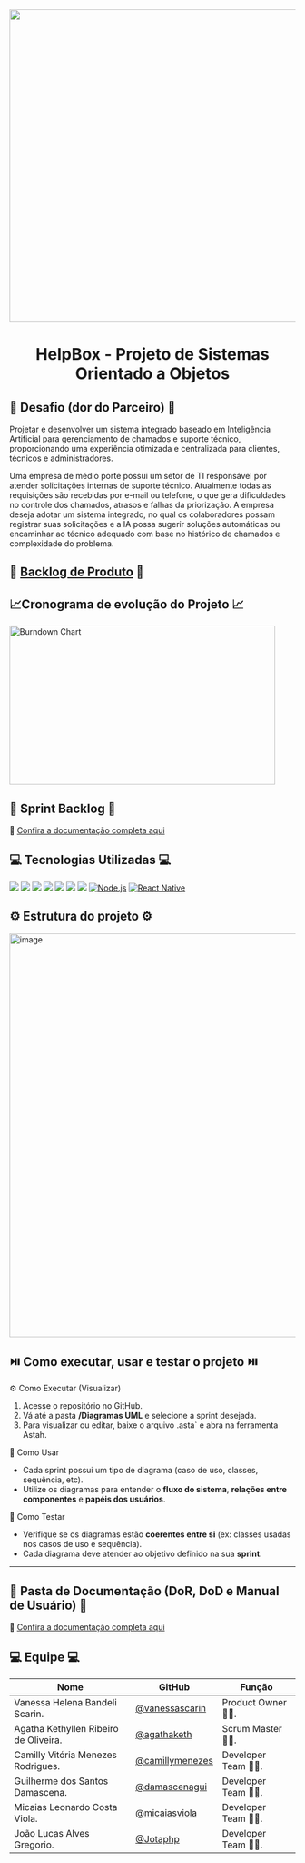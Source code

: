 <div align="center">
<img src="https://github.com/user-attachments/assets/25c3b68e-e1f5-4edc-9709-054ffd1efca3" width="550"/>
</div>

<div align="center"> <h1> HelpBox - Projeto de Sistemas Orientado a Objetos </h1> </div>

## 🎯 Desafio (dor do Parceiro) 🎯

Projetar e desenvolver um sistema integrado baseado em Inteligência Artificial para gerenciamento de chamados e suporte técnico, proporcionando uma experiência otimizada e centralizada para clientes, técnicos e administradores.

Uma empresa de médio porte possui um setor de TI responsável por atender solicitações internas de suporte técnico. Atualmente todas as requisições são recebidas por e-mail ou telefone, o que gera dificuldades no controle dos chamados, atrasos e falhas da priorização. A empresa deseja adotar um sistema integrado, no qual os colaboradores possam registrar suas solicitações e a IA possa sugerir soluções automáticas ou encaminhar ao técnico adequado com base no histórico de chamados e complexidade do problema.


## 📝 [Backlog de Produto](https://github.com/agathaketh/HelpBox/blob/0c37c943a37dd0c4b13c1993a1710079725d87e5/ProductBacklog.md) 📝

## 📈Cronograma de evolução do Projeto 📈
<img width="468" height="279" alt="Burndown Chart" src="https://github.com/user-attachments/assets/8010dd5c-5012-4550-8a39-c78e60b9ea43" />

## 📆 Sprint Backlog 📆
📄 [Confira a documentação completa aqui](https://github.com/agathaketh/HelpBox/blob/69857eff539b91f7effc1274f7157ca48061509d/SprintBacklog.md)


## 💻 Tecnologias Utilizadas 💻
<a href="https://github.com/"><img src="https://img.shields.io/badge/github-%23121011.svg?style=for-the-badge&logo=github&logoColor=white"/></a>
<a href="https://astah.net/"><img src="https://img.shields.io/badge/Astah-blue?style=for-the-badge&logo=uml&logoColor=white"/></a>
<a href="https://www.w3schools.com/js"><img src="https://img.shields.io/badge/Javascript-yellow?style=for-the-badge&logo=javascript&logoColor=black"/></a>
<a href="https://www.figma.com"><img src="https://img.shields.io/badge/Figma-red?style=for-the-badge&logo=figma&logoColor=white"/></a>
<a href="https://www.w3schools.com/sql/default.asp"><img src="https://img.shields.io/badge/MySql-%2300758f?style=for-the-badge&logo=mysql&logoColor=white"/></a>
<a href="https://developer.mozilla.org/pt-BR/docs/Web/HTML"><img src="https://img.shields.io/badge/HTML5-%23E34F26?style=for-the-badge&logo=html5&logoColor=white"/></a>
<a href="https://developer.mozilla.org/pt-BR/docs/Web/CSS"><img src="https://img.shields.io/badge/CSS3-%231572B6?style=for-the-badge&logo=css3&logoColor=white"/></a>
<a href="https://nodejs.org/"><img src="https://img.shields.io/badge/Node.js-339933?style=for-the-badge&logo=nodedotjs&logoColor=white" alt="Node.js"/></a>
<a href="https://reactnative.dev/"><img src="https://img.shields.io/badge/React_Native-20232A?style=for-the-badge&logo=react&logoColor=61DAFB" alt="React Native"/></a>


## ⚙️ Estrutura do projeto ⚙️
<img width="1202" height="709" alt="image" src="https://github.com/user-attachments/assets/b1305efa-7f9b-49a6-9e15-ecd73c79dea1" />


## ⏯️ Como executar, usar e testar o projeto ⏯️
⚙️ Como Executar (Visualizar)

1. Acesse o repositório no GitHub.  
2. Vá até a pasta **/Diagramas UML** e selecione a sprint desejada.  
3. Para visualizar ou editar, baixe o arquivo .asta` e abra na ferramenta Astah. 

🧠 Como Usar

- Cada sprint possui um tipo de diagrama (caso de uso, classes, sequência, etc). 
- Utilize os diagramas para entender o **fluxo do sistema**, **relações entre componentes** e **papéis dos usuários**.  

🧪 Como Testar

- Verifique se os diagramas estão **coerentes entre si** (ex: classes usadas nos casos de uso e sequência).  
- Cada diagrama deve atender ao objetivo definido na sua **sprint**.  
---

## 💼 Pasta de Documentação (DoR, DoD e Manual de Usuário) 💼
📄 [Confira a documentação completa aqui](https://github.com/agathaketh/HelpBox/tree/990108f5af8096da9d85a53d3478f51bdb3a00a8/Pasta%20de%20Documenta%C3%A7%C3%A3o)

## 💻 Equipe 💻

| Nome     | GitHub | Função     |
|----------|--------|------------|
| Vanessa Helena Bandeli Scarin. | [@vanessascarin](https://github.com/vanessascarin) | Product Owner 👩‍💼. |
| Agatha Kethyllen Ribeiro de Oliveira. | [@agathaketh](https://github.com/agathaketh) | Scrum Master 👩‍💼. |
| Camilly Vitória Menezes Rodrigues. | [@camillymenezes](https://github.com/camillymenezes) | Developer Team 👩‍💻. |
| Guilherme dos Santos Damascena. | [@damascenagui](https://github.com/damascenagui) | Developer Team 👩‍💻. |
| Micaias Leonardo Costa Viola. | [@micaiasviola](https://github.com/micaiasviola) | Developer Team 👩‍💻. |
| João Lucas Alves Gregorio. | [@Jotaphp](https://github.com/Jotaphp) | Developer Team 👩‍💻. |
